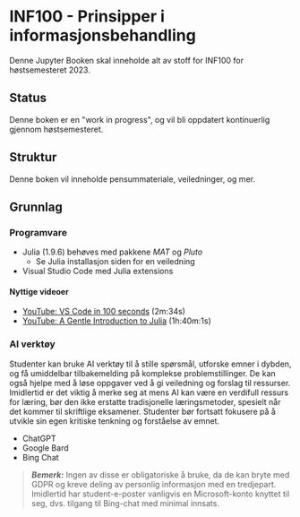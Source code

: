 # INF100 - Prinsipper i informasjonsbehandling

Denne Jupyter Booken skal inneholde alt av stoff for INF100 for høstsemesteret 2023.

## Status

Denne boken er en "work in progress", og vil bli oppdatert kontinuerlig gjennom høstsemesteret.

## Struktur

Denne boken vil inneholde pensummateriale, veiledninger, og mer.

## Grunnlag

### Programvare

* Julia (1.9.6) behøves med pakkene *MAT* og *Pluto*
	* Se Julia installasjon siden for en veiledning
* Visual Studio Code med Julia extensions

#### Nyttige videoer

* [YouTube: VS Code in 100 seconds](https://youtu.be/KMxo3T_MTvY) (2m:34s)
* [YouTube: A Gentle Introduction to Julia](https://www.youtube.com/watch?v=4igzy3bGVkQ) (1h:40m:1s)

### AI verktøy

Studenter kan bruke AI verktøy til å stille spørsmål, utforske emner i dybden, og få umiddelbar tilbakemelding på komplekse problemstillinger. De kan også hjelpe med å løse oppgaver ved å gi veiledning og forslag til ressurser. Imidlertid er det viktig å merke seg at mens AI kan være en verdifull ressurs for læring, bør den ikke erstatte tradisjonelle læringsmetoder, spesielt når det kommer til skriftlige eksamener. Studenter bør fortsatt fokusere på å utvikle sin egen kritiske tenkning og forståelse av emnet.

* ChatGPT 
* Google Bard
* Bing Chat


> **_Bemerk:_** Ingen av disse er obligatoriske å bruke, da de kan bryte med GDPR og kreve deling av personlig informasjon med en tredjepart. Imidlertid har student-e-poster vanligvis en Microsoft-konto knyttet til seg, dvs. tilgang til Bing-chat med minimal innsats.

 
